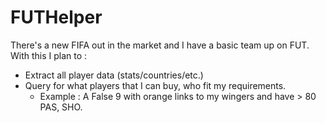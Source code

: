 # FUTHelper
There's a new FIFA out in the market and I have a basic team up on FUT. With this I plan to :
- Extract all player data (stats/countries/etc.)
- Query for what players that I can buy, who fit my requirements.
  * Example : A False 9 with orange links to my wingers and have > 80 PAS, SHO.
